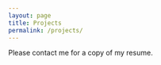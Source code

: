 ```yaml
---
layout: page
title: Projects
permalink: /projects/
---
```


Please contact me for a copy of my resume.
